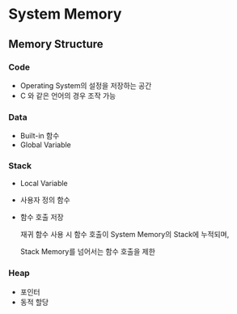 # System Memory

## Memory Structure

### Code

- Operating System의 설정을 저장하는 공간
- C 와 같은 언어의 경우 조작 가능



### Data

- Built-in 함수
- Global Variable



### Stack

- Local Variable

- 사용자 정의 함수

- 함수 호출 저장

  재귀 함수 사용 시 함수 호출이 System Memory의 Stack에 누적되며,

  Stack Memory를 넘어서는 함수 호출을 제한



### Heap

- 포인터
- 동적 할당


